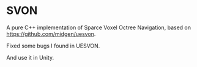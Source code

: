 # SVON
A pure C++ implementation of Sparce Voxel Octree Navigation, based on https://github.com/midgen/uesvon.

Fixed some bugs I found in UESVON.

And use it in Unity.

